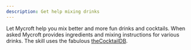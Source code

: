 ```yaml
---
description: Get help mixing drinks
---
```

Let Mycroft help you mix better and more fun drinks and cocktails. When asked Mycroft provides ingredients and mixing instructions for various drinks. The skill uses the fabulous [theCocktailDB](https://thecocktaildb.com/).
